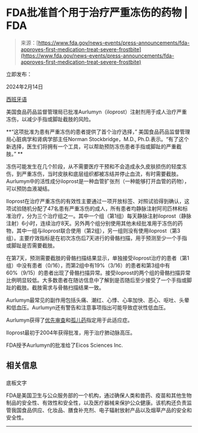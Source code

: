 <!--yml

category: 未分类

date: 2024-05-27 14:57:29

-->

# FDA批准首个用于治疗严重冻伤的药物 | FDA

> 来源：[https://www.fda.gov/news-events/press-announcements/fda-approves-first-medication-treat-severe-frostbite](https://www.fda.gov/news-events/press-announcements/fda-approves-first-medication-treat-severe-frostbite)

立即发布：

2024年2月14日

[西班牙语](/news-events/press-announcements/la-fda-aprueba-el-primer-medicamento-para-tratar-la-congelacion-grave "La FDA aprueba el primer medicamento para tratar la congelación grave")

美国食品药品监督管理局已批准Aurlumyn（iloprost）注射剂用于成人治疗严重冻伤，以减少手指或脚趾截肢的风险。

**“这项批准为患有严重冻伤的患者提供了首个治疗选择，” 美国食品药品监督管理局心脏病学和肾病学部主任Norman Stockbridge，M.D., Ph.D.表示。“有了这个新选择，医生们将拥有一个工具，可以帮助预防冻伤患者手指或脚趾的严重截肢。” **

冻伤可能发生在几个阶段，从不需要医疗干预和不会造成永久皮肤损伤的轻度冻伤，到严重冻伤，当时皮肤和底层组织都被冻结并停止血流，有时需要截肢。Aurlumyn中的活性成分iloprost是一种血管扩张剂（一种能够打开血管的药物），可以预防血液凝结。

Iloprost在治疗严重冻伤的有效性主要通过一项开放标签、对照试验得到确认，这项试验随机分配了47名患有严重冻伤的成人，所有患者均静脉注射阿司匹林和标准治疗，分为三个治疗组之一。其中一个组（第1组）每天静脉注射iloprost（静脉注射）6小时，连续治疗8天。另外两个组分别使用其他未经批准用于冻伤的药物，其中一组与iloprost联合使用（第2组），另一组则没有使用iloprost（第3组）。主要疗效指标是在初次冻伤后7天进行的骨骼扫描，用于预测至少一个手指或脚趾是否需要截肢。

在第7天，预测需要截肢的骨骼扫描结果显示，单独接受iloprost治疗的患者（第1组）中没有患者（0/16），而第2组中有19%（3/16）的患者和第3组中有60%（9/15）的患者出现了骨骼扫描异常。接受iloprost的两个组的骨骼扫描异常比例明显较低。大多数患者在随访信息中了解到是否随后至少接受了一个手指或脚趾的截肢。截肢需求与骨骼扫描结果一致。

Aurlumyn最常见的副作用包括头痛、潮红、心悸、心率加快、恶心、呕吐、头晕和低血压。Aurlumyn还有警告和注意事项指出可能导致症状性低血压。

Aurlumyn获得了[优先审查](/patients/fast-track-breakthrough-therapy-accelerated-approval-priority-review/priority-review "Priority Review")和[孤儿药](/about-fda/office-clinical-policy-and-programs/office-orphan-products-development "Office of Orphan Products Development")指定用于此适应症。

Iloprost最初于2004年获得批准，用于治疗肺动脉高压。

FDA授予Aurlumyn的批准给了Eicos Sciences Inc.

## 相关信息

###

底板文字

FDA是美国卫生与公众服务部的一个机构，通过确保人类和兽药、疫苗和其他生物制品的安全性、有效性和安全性，以及医疗器械来保护公众健康。该机构还负责监管我国食品供应、化妆品、膳食补充剂、电子辐射放射产品以及烟草产品的安全和安全性。

* * *
